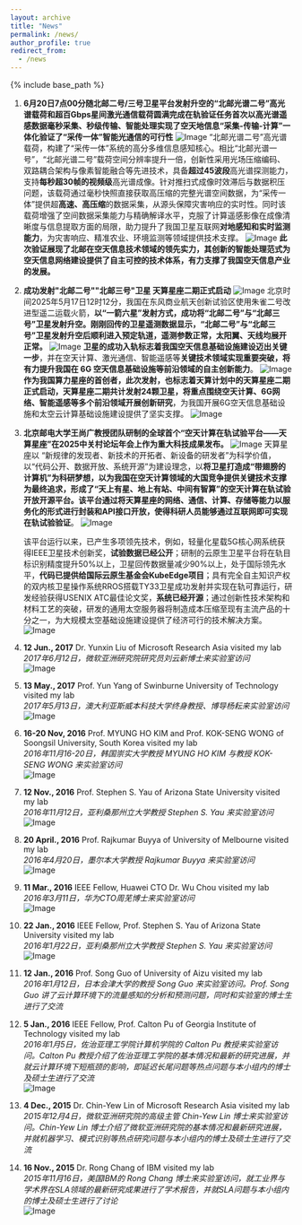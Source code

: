 ```yaml
---
layout: archive
title: "News"
permalink: /news/
author_profile: true
redirect_from:
  - /news
---
```


{% include base_path %}

1. **6月20日7点00分随北邮二号/三号卫星平台发射升空的“北邮光谱二号”高光谱载荷和超百Gbps星间激光通信载荷圆满完成在轨验证任务首次以高光谱遥感数据毫秒采集、秒级传输、智能处理实现了空天地信息“采集-传输-计算”一体化验证了“采传一体”智能光通信的可行性**
   ![Image](../images/zaiguiyunxing.png)
   “北邮光谱二号”高光谱载荷，构建了“采传一体”系统的高分多维信息感知核心。相比“北邮光谱一号”，“北邮光谱二号”载荷空间分辨率提升一倍，创新性采用光场压缩编码、双路耦合架构与像素智能融合等先进技术，具备**超过45波段**高光谱探测能力，支持**每秒超30帧的视频级**高光谱成像。针对推扫式成像时效滞后与数据积压问题，该载荷通过毫秒快照直接获取高压缩的完整光谱空间数据，为“采传一体”提供超**高速、高压缩**的数据采集，从源头保障灾害响应的实时性。同时该载荷增强了空间数据采集能力与精确解译水平，克服了计算遥感影像在成像清晰度与信息提取方面的局限，助力提升了我国卫星互联网**对地感知和实时监测能力**，为灾害响应、精准农业、环境监测等领域提供技术支撑。
   ![Image](../images/200Gbpsjiguang.png)
   **此次验证展现了北邮在空天信息技术领域的领先实力，其创新的智能处理范式为空天信息网络建设提供了自主可控的技术体系，有力支撑了我国空天信息产业的发展。**
2. **成功发射"北邮二号""北邮三号"卫星 天算星座二期正式启动**
   ![Image](../images/fashe.png)
   北京时间2025年5月17日12时12分，我国在东风商业航天创新试验区使用朱雀二号改进型遥二运载火箭，**以“一箭六星”发射方式，成功将“北邮二号”与“北邮三号”卫星发射升空。刚刚回传的卫星遥测数据显示，“北邮二号”与“北邮三号”卫星发射升空后顺利进入预定轨道，遥测参数正常，太阳翼、天线均展开正常。**
   ![Image](../images/fashejidi.jpg)
   **卫星的成功入轨标志着我国空天信息基础设施建设迈出关键一步**，并在空天计算、激光通信、智能遥感等**关键技术领域实现重要突破，将有力提升我国在 6G 空天信息基础设施等前沿领域的自主创新能力**。
   ![Image](../images/beiyou23hao.jpg)
   **作为我国算力星座的首创者，此次发射，也标志着天算计划中的天算星座二期正式启动，天算星座二期共计发射24颗卫星，将重点围绕空天计算、6G网络、智能遥感等多个前沿领域开展创新研究**，为我国开展6G空天信息基础设施和太空云计算基础设施建设提供了坚实支撑。
   ![Image](../images/xianchangjiangjie.jpg)
3. **北京邮电大学王尚广教授团队研制的全球首个“空天计算在轨试验平台——天算星座”在2025中关村论坛年会上作为重大科技成果发布。**
   ![Image](../images/fabuxianch.jpg)
   天算星座以 “新规律的发现者、新技术的开拓者、新设备的研发者”为科学价值，以“代码公开、数据开放、系统开源”为建设理念，以**将卫星打造成“带翅膀的计算机”**为科研梦想，以为我国在空天计算领域的大国竞争提供关键技术支撑为最终追求，形成了“天上有星、地上有站、中间有智算”的空天计算在轨试验开放开源平台。该平台通过将天算星座的网络、通信、计算、存储等能力以服务化的形式进行封装和API接口开放，使得**科研人员能够通过互联网即可实现在轨试验验证**。
   ![Image](../images/tiansuanxitong.jpg)

   该平台运行以来，已产生多项领先技术，例如，轻量化星载5G核心网系统获得IEEE卫星技术创新奖，**试验数据已经公开**；研制的云原生卫星平台将在轨目标识别精度提升50%以上，卫星回传数据量减少90%以上，处于国际领先水平，**代码已提供给国际云原生基金会KubeEdge项目**；具有完全自主知识产权的双内核卫星操作系统RROS搭载TY33卫星成功发射并实现在轨可靠运行，研发经验获得USENIX ATC最佳论文奖，**系统已经开源**；通过创新性技术架构和材料工艺的突破，研发的通用太空服务器将制造成本压缩至现有主流产品的十分之一，为大规模太空基础设施建设提供了经济可行的技术解决方案。
   ![Image](../images/taikongfuwuqi.jpg)
4. **12 Jun., 2017**  Dr. Yunxin Liu of Microsoft Research Asia visited my lab  
   *2017年6月12日，微软亚洲研究院研究员刘云新博士来实验室访问*  
   ![Image](../images/12_Jun,%202017.png)

5. **13 May., 2017**  Prof. Yun Yang of Swinburne University of Technology visited my lab  
   *2017年5月13日，澳大利亚斯威本科技大学终身教授、博导杨耘来实验室访问*  
   ![Image](../images/13_May,%202017.png)

6. **16-20 Nov, 2016**  Prof. MYUNG HO KIM and Prof. KOK-SENG WONG of Soongsil University, South Korea visited my lab  
   *2016年11月16-20日，韩国崇实大学教授 MYUNG HO KIM 与教授 KOK-SENG WONG 来实验室访问*  
   ![Image](../images/16-20_Nov,%202016.png)

7. **12 Nov., 2016**  Prof. Stephen S. Yau of Arizona State University visited my lab  
   *2016年11月12日，亚利桑那州立大学教授 Stephen S. Yau 来实验室访问*  
   ![Image](../images/12_Nov,%202016.png)

8. **20 April., 2016**  Prof. Rajkumar Buyya of University of Melbourne visited my lab  
   *2016年4月20日，墨尔本大学教授 Rajkumar Buyya 来实验室访问*  
   ![Image](../images/20_April,%202016.png)

9.  **11 Mar., 2016**  IEEE Fellow, Huawei CTO Dr. Wu Chou visited my lab  
   *2016年3月11日，华为CTO周芜博士来实验室访问*  
   ![Image](../images/11_Mar,%202016.png)

10. **22 Jan., 2016**  IEEE Fellow, Prof. Stephen S. Yau of Arizona State University visited my lab  
   *2016年1月22日，亚利桑那州立大学教授 Stephen S. Yau 来实验室访问*  
   ![Image](../images/22_Jan,%202016.png)

11. **12 Jan., 2016**  Prof. Song Guo of University of Aizu visited my lab  
   *2016年1月12日，日本会津大学的教授 Song Guo 来实验室访问。Prof. Song Guo 讲了云计算环境下的流量感知的分析和预测问题，同时和实验室的博士生进行了交流*

12. **5 Jan., 2016**  IEEE Fellow, Prof. Calton Pu of Georgia Institute of Technology visited my lab  
   *2016年1月5日，佐治亚理工学院计算机学院的 Calton Pu 教授来实验室访问。Calton Pu 教授介绍了佐治亚理工学院的基本情况和最新的研究进展，并就云计算环境下短瓶颈的影响，即延迟长尾问题等热点问题与本小组内的博士及硕士生进行了交流*  
   ![Image](../images/5_Jan,%202016.png)

13. **4 Dec., 2015**  Dr. Chin-Yew Lin of Microsoft Research Asia visited my lab  
    *2015年12月4日，微软亚洲研究院的高级主管 Chin-Yew Lin 博士来实验室访问。Chin-Yew Lin 博士介绍了微软亚洲研究院的基本情况和最新研究进展，并就机器学习、模式识别等热点研究问题与本小组内的博士及硕士生进行了交流*

14. **16 Nov., 2015**  Dr. Rong Chang of IBM visited my lab  
    *2015年11月16日，美国IBM的 Rong Chang 博士来实验室访问，就工业界与学术界在SLA领域的最新研究成果进行了学术报告，并就SLA问题与本小组内的博士及硕士生进行了讨论*  
    ![Image](../images/16_Nov,%202015.png)
